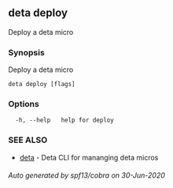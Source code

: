 ## deta deploy

Deploy a deta micro

### Synopsis

Deploy a deta micro

```
deta deploy [flags]
```

### Options

```
  -h, --help   help for deploy
```

### SEE ALSO

* [deta](deta.md)	 - Deta CLI for mananging deta micros

###### Auto generated by spf13/cobra on 30-Jun-2020
